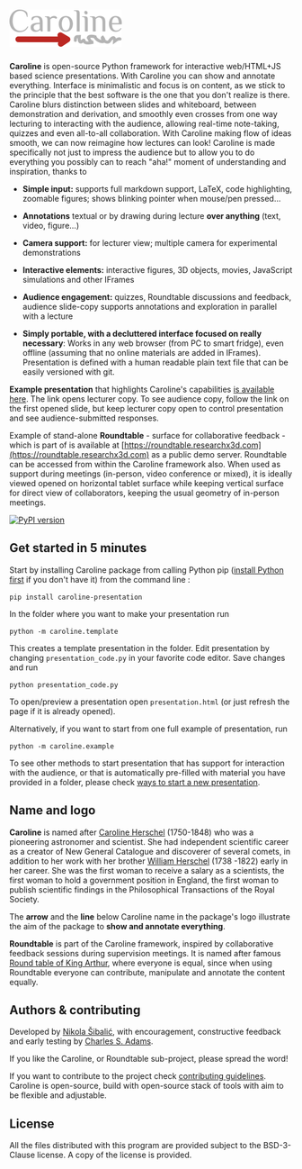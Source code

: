 # <img src="./caroline/html/images/caroline2.png " alt="Caroline logo" width="200" height="66">

**Caroline** is open-source Python framework for interactive web/HTML+JS based
science presentations.
With Caroline you can show and annotate everything.
Interface is minimalistic and focus is on content, as we stick to the principle that
the best software is the one that you don't realize is there.
Caroline blurs distinction between slides and whiteboard, between
demonstration and derivation, and smoothly even crosses from one way lecturing
to interacting with the audience, allowing real-time note-taking, quizzes and even
all-to-all collaboration.
With Caroline making flow of ideas smooth, we can now reimagine how lectures can
look! Caroline is made specifically not just to impress the audience
but to allow you to do everything you possibly can to reach "aha!" moment
of understanding and inspiration, thanks to

* **Simple input:** supports full markdown support, LaTeX, code highlighting, zoomable figures; shows blinking pointer when mouse/pen pressed...

* **Annotations** textual or by drawing during lecture **over anything** (text, video, figure...)

* **Camera support:** for lecturer view; multiple camera for experimental demonstrations

* **Interactive elements:** interactive figures, 3D objects, movies, JavaScript simulations and other IFrames

* **Audience engagement:** quizzes, Roundtable discussions and feedback, audience slide-copy supports annotations and exploration in parallel with a lecture

* **Simply portable, with a decluttered interface focused on really necessary**: Works in any web browser (from PC to smart fridge), even offline (assuming that no online materials are added in IFrames). Presentation is defined with
a human readable plain text file that can be easily versioned with git.

**Example presentation** that highlights Caroline's capabilities [is available here](https://nikolasibalic.github.io/caroline/example/presentation.html). The link opens lecturer copy. To see
audience copy, follow the link on the first opened slide, but keep lecturer copy open to control presentation and see audience-submitted responses.

Example of stand-alone **Roundtable** - surface for collaborative feedback -
 which is part of is available at [https://roundtable.researchx3d.com](https://roundtable.researchx3d.com) as a public demo server.
Roundtable can be accessed from within the Caroline framework also.
When used as support during meetings (in-person, video conference or mixed),
it is ideally viewed opened on horizontal tablet surface while keeping
vertical surface for direct view of collaborators, keeping the usual geometry of
in-person meetings.

 [![PyPI version](https://badge.fury.io/py/Caroline-presentation.svg)](https://badge.fury.io/py/Caroline-presentation)

## Get started in 5 minutes

Start by installing Caroline package from calling Python pip ([install Python first](https://www.anaconda.com/products/individual) if you don't have it)
from the command line :

```
pip install caroline-presentation
```

In the folder where you want to make your presentation run
```
python -m caroline.template
```

This creates a template presentation in the folder. Edit presentation by changing
`presentation_code.py` in your favorite code editor. Save changes and run
```
python presentation_code.py
```
To open/preview a presentation open `presentation.html` (or just refresh the page if it is already opened).

Alternatively, if you want to start from one full example of presentation, run

```
python -m caroline.example
```

To see other methods to start presentation that has support for
interaction with the audience, or that is automatically pre-filled
with material you have provided in a folder, please check
[ways to start a new presentation](doc/start.md).

## Name and logo

**Caroline** is named after [Caroline Herschel](https://en.wikipedia.org/wiki/Caroline_Herschel)
(1750-1848) who was a pioneering astronomer and scientist. She had independent
scientific career as a creator of New General Catalogue and discoverer of several
comets, in addition to her work with her brother
[William Herschel](https://en.wikipedia.org/wiki/William_Herschel) (1738 -1822)
early in her career. She was the first woman to receive a salary as a
scientists, the first woman to hold a government position in England,
the first woman to publish scientific findings in the Philosophical
Transactions of the Royal Society.

The **arrow** and the **line** below Caroline name in the package's logo illustrate
the aim of the package to **show and annotate everything**.

**Roundtable** is part of the Caroline framework, inspired by collaborative feedback
sessions during supervision meetings. It is named after famous [Round table of
King Arthur](https://en.wikipedia.org/wiki/Round_Table), where everyone
is equal, since when using Roundtable everyone can contribute, manipulate
and annotate the content equally.


## Authors & contributing

Developed by [Nikola Šibalić](https://github.com/nikolasibalic), with
encouragement, constructive feedback and early testing by
 [Charles S. Adams](https://www.durham.ac.uk/staff/c-s-adams/).

If you like the Caroline, or Roundtable sub-project, please spread the word!

If you want to contribute to the project check [contributing guidelines](CONTRIBUTING.md). Caroline is open-source, build with open-source stack of tools with aim to be flexible and adjustable.

## License

All the files distributed with this program are provided subject to the
BSD-3-Clause license. A copy of the license is provided.
